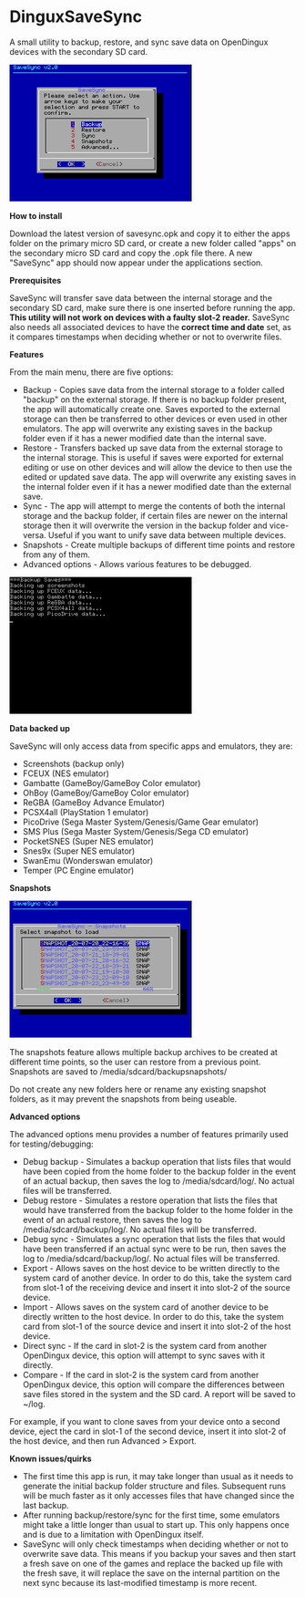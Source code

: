 # DinguxSaveSync
A small utility to backup, restore, and sync save data on OpenDingux devices with the secondary SD card.

![Main menu](/screenshots/screenshot-menu-2.0.png)

**How to install**

Download the latest version of savesync.opk and copy it to either the apps folder on the primary micro SD card, or create a new folder called "apps" on the secondary micro SD card and copy the .opk file there. A new "SaveSync" app should now appear under the applications section.

**Prerequisites**

SaveSync will transfer save data between the internal storage and the secondary SD card, make sure there is one inserted before running the app. **This utility will not work on devices with a faulty slot-2 reader.** SaveSync also needs all associated devices to have the **correct time and date** set, as it compares timestamps when deciding whether or not to overwrite files.

**Features**

From the main menu, there are five options:
- Backup - Copies save data from the internal storage to a folder called "backup" on the external storage. If there is no backup folder present, the app will automatically create one. Saves exported to the external storage can then be transferred to other devices or even used in other emulators. The app will overwrite any existing saves in the backup folder even if it has a newer modified date than the internal save.
- Restore - Transfers backed up save data from the external storage to the internal storage. This is useful if saves were exported for external editing or use on other devices and will allow the device to then use the edited or updated save data. The app will overwrite any existing saves in the internal folder even if it has a newer modified date than the external save.
- Sync - The app will attempt to merge the contents of both the internal storage and the backup folder, if certain files are newer on the internal storage then it will overwrite the version in the backup folder and vice-versa. Useful if you want to unify save data between multiple devices.
- Snapshots - Create multiple backups of different time points and restore from any of them.
- Advanced options - Allows various features to be debugged.

![Backup screen](/screenshots/screenshot-backup-1.5.png)

**Data backed up**

SaveSync will only access data from specific apps and emulators, they are:
- Screenshots (backup only)
- FCEUX (NES emulator)
- Gambatte (GameBoy/GameBoy Color emulator)
- OhBoy (GameBoy/GameBoy Color emulator)
- ReGBA (GameBoy Advance Emulator)
- PCSX4all (PlayStation 1 emulator)
- PicoDrive (Sega Master System/Genesis/Game Gear emulator)
- SMS Plus (Sega Master System/Genesis/Sega CD emulator)
- PocketSNES (Super NES emulator)
- Snes9x (Super NES emulator)
- SwanEmu (Wonderswan emulator)
- Temper (PC Engine emulator)

**Snapshots**

![Snapshots menu](/screenshots/screenshot-snapshots-2.0.png)

The snapshots feature allows multiple backup archives to be created at different time points, so the user can restore from a previous point. Snapshots are saved to /media/sdcard/backupsnapshots/

Do not create any new folders here or rename any existing snapshot folders, as it may prevent the snapshots from being useable.

**Advanced options**

The advanced options menu provides a number of features primarily used for testing/debugging:
- Debug backup - Simulates a backup operation that lists files that would have been copied from the home folder to the backup folder in the event of an actual backup, then saves the log to /media/sdcard/log/. No actual files will be transferred.
- Debug restore - Simulates a restore operation that lists the files that would have transferred from the backup folder to the home folder in the event of an actual restore, then saves the log to /media/sdcard/backup/log/. No actual files will be transferred.
- Debug sync - Simulates a sync operation that lists the files that would have been transferred if an actual sync were to be run, then saves the log to /media/sdcard/backup/log/. No actual files will be transferred.
- Export - Allows saves on the host device to be written directly to the system card of another device. In order to do this, take the system card from slot-1 of the receiving device and insert it into slot-2 of the source device.
- Import - Allows saves on the system card of another device to be directly written to the host device. In order to do this, take the system card from slot-1 of the source device and insert it into slot-2 of the host device.
- Direct sync - If the card in slot-2 is the system card from another OpenDingux device, this option will attempt to sync saves with it directly.
- Compare - If the card in slot-2 is the system card from another OpenDingux device, this option will compare the differences between save files stored in the system and the SD card. A report will be saved to ~/log.

For example, if you want to clone saves from your device onto a second device, eject the card in slot-1 of the second device, insert it into slot-2 of the host device, and then run Advanced > Export.

**Known issues/quirks**
- The first time this app is run, it may take longer than usual as it needs to generate the initial backup folder structure and files. Subsequent runs will be much faster as it only accesses files that have changed since the last backup.
- After running backup/restore/sync for the first time, some emulators might take a little longer than usual to start up. This only happens once and is due to a limitation with OpenDingux itself.
- SaveSync will only check timestamps when deciding whether or not to overwrite save data. This means if you backup your saves and then start a fresh save on one of the games and replace the backed up file with the fresh save, it will replace the save on the internal partition on the next sync because its last-modified timestamp is more recent.
